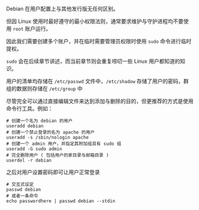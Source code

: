 Debian 在用户配置上与其他发行版无任何区别。

但因 Linux 使用时最好遵守的最小权限法则，通常要求维护与守护进程均不要使用 `root` 账户运行。

因此我们需要创建多个账户，并在临时需要管理员权限时使用 `sudo` 命令进行临时提权。

`sudo` 会在后续章节讲述，而当前章节则会重复唠叨一些 Linux 用户都知道的知识。

用户的清单均存储在 `/etc/passwd` 文件中，`/etc/shadow` 存储了用户的密码，群组的数据则存储在 `/etc/group` 中

尽管完全可以通过直接编辑文件来达到添加与删除的目的，但更推荐的方式是使用命令行工具。例如：

```shell
# 创建一个名为 debian 的用户
useradd debian
# 创建一个禁止登录的名为 apache 的用户
useradd -s /sbin/nologin apache
# 创建一个 admin 用户，并指定其附加组具有 sudo 组
useradd -G sudo admin
# 完全删除用户 ( 包括用户的家目录与邮箱目录 )
userdel -r debian
```

之后对用户设置密码即可让用户正常登录

```shell
# 交互式设定
passwd debian
# 或者一条命令
echo passwordhere | passwd debian --stdin
```
